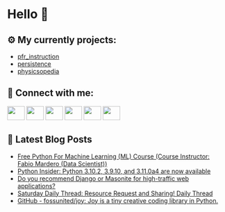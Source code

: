 # Hello 👋

## ⚙️ My currently projects:
- [pfr_instruction](https://github.com/bullbesh/pfr_instruction)
- [persistence](https://github.com/bullbesh/persistence)
- [physicsopedia](https://github.com/bullbesh/physicsopedia)

## 🔎 Connect with me:
[<img height="32" width="40" src="https://cdn.jsdelivr.net/npm/simple-icons@v5/icons/telegram.svg" />](https://t.me/bullbesh)
[<img height="32" width="40" src="https://cdn.jsdelivr.net/npm/simple-icons@v5/icons/vk.svg" />](https://vk.com/bullbesh)
[<img height="32" width="40" src="https://cdn.jsdelivr.net/npm/simple-icons@v5/icons/twitter.svg" />](https://twitter.com/bullbesh1)
[<img height="32" width="40" src="https://cdn.jsdelivr.net/npm/simple-icons@v5/icons/instagram.svg" />](https://www.instagram.com/bullbesh)
[<img height="32" width="40" src="https://cdn.jsdelivr.net/npm/simple-icons@v5/icons/reddit.svg" />](https://www.reddit.com/user/bullbesh)
[<img height="32" width="40" src="https://cdn.jsdelivr.net/npm/simple-icons@v5/icons/youtube.svg" />](https://www.youtube.com/channel/UCtfjRs6uzgq5mfm8S06WTcg)

## 📕 Latest Blog Posts
<!-- BLOG-POST-LIST:START -->
- [Free Python For Machine Learning &lpar;ML&rpar; Course &lpar;Course Instructor: Fabio Mardero &lpar;Data Scientist&rpar;&rpar;](https://www.reddit.com/r/Python/comments/s4dimc/free_python_for_machine_learning_ml_course_course/)
- [Python Insider: Python 3.10.2, 3.9.10, and 3.11.0a4 are now available](https://www.reddit.com/r/Python/comments/s4adwp/python_insider_python_3102_3910_and_3110a4_are/)
- [Do you recommend Django or Masonite for high-traffic web applications?](https://www.reddit.com/r/Python/comments/s4732k/do_you_recommend_django_or_masonite_for/)
- [Saturday Daily Thread: Resource Request and Sharing! Daily Thread](https://www.reddit.com/r/Python/comments/s46hnd/saturday_daily_thread_resource_request_and/)
- [GitHub - fossunited/joy: Joy is a tiny creative coding library in Python.](https://www.reddit.com/r/Python/comments/s42yo4/github_fossunitedjoy_joy_is_a_tiny_creative/)
<!-- BLOG-POST-LIST:END -->
